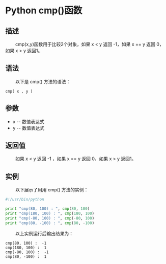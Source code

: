 # Python cmp()函数
## 描述
&#160;&#160;&#160;&#160;&#160;&#160;&#160;&#160;cmp(x,y)函数用于比较2个对象，如果 x < y 返回 -1，如果 x == y 返回 0，如果 x > y 返回1。

## 语法
&#160;&#160;&#160;&#160;&#160;&#160;&#160;&#160;以下是 cmp() 方法的语法：

```
cmp( x , y )
```

## 参数
- x -- 数值表达式
- y -- 数值表达式

## 返回值
&#160;&#160;&#160;&#160;&#160;&#160;&#160;&#160;如果 x < y 返回 -1 ，如果 x == y 返回 0，如果 x > y 返回1。

## 实例
&#160;&#160;&#160;&#160;&#160;&#160;&#160;&#160;以下展示了用用 cmp() 方法的实例：

```python
#!/usr/bin/python

print "cmp(80, 100) : ", cmp(80, 100)
print "cmp(180, 100) : ", cmp(180, 100)
print "cmp(-80, 100) : ", cmp(-80, 100)
print "cmp(80, -100) : ", cmp(80, -100)
```

&#160;&#160;&#160;&#160;&#160;&#160;&#160;&#160;以上实例运行后输出结果为：

```
cmp(80, 100) :  -1
cmp(180, 100) :  1
cmp(-80, 100) :  -1
cmp(80, -100) :  1
```
